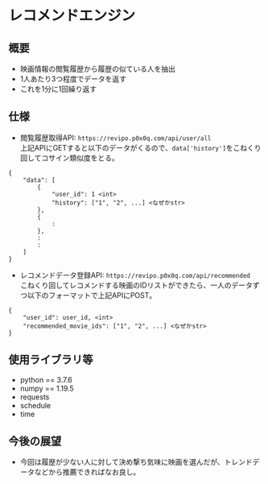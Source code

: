# レコメンドエンジン
## 概要
- 映画情報の閲覧履歴から履歴の似ている人を抽出
- 1人あたり3つ程度でデータを返す
- これを1分に1回繰り返す
## 仕様
- 閲覧履歴取得API: `https://revipo.p0x0q.com/api/user/all`  
上記APIにGETすると以下のデータがくるので、`data['history']`をこねくり回してコサイン類似度をとる。
```
{
    "data": [
        {
            "user_id": 1 <int>
            "history": ["1", "2", ...] <なぜかstr>
        },
        {
            :
        },
        :
        :
    ]
}
```
- レコメンドデータ登録API: `https://revipo.p0x0q.com/api/recommended`  
こねくり回してレコメンドする映画のIDリストができたら、一人のデータずつ以下のフォーマットで上記APIにPOST。
```
{
    "user_id": user_id, <int>
    "recommended_movie_ids": ["1", "2", ...] <なぜかstr>
}
```
## 使用ライブラリ等
- python == 3.7.6
- numpy == 1.19.5
- requests
- schedule
- time
## 今後の展望
- 今回は履歴が少ない人に対して決め撃ち気味に映画を選んだが、トレンドデータなどから推薦できればなお良し。
